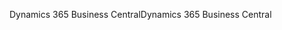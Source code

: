 <span data-ttu-id="48eb3-101">Dynamics 365 Business Central</span><span class="sxs-lookup"><span data-stu-id="48eb3-101">Dynamics 365 Business Central</span></span>
